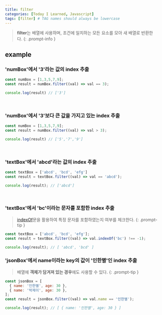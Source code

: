 ```yaml
---
title: filter
categories: [Today I Learned, Javascript]
tags: [filter] # TAG names should always be lowercase
---
```


> **filter**는 배열에 사용하며, 조건에 일치하는 모든 요소를 모아 새 배열로 반환한다.
{: .prompt-info }

## example

### 'numBox'에서 '3'라는 값의 index 추출

```js
const numBox = [1,3,5,7,9];
const result = numBox.filter((val) => val == 3);

console.log(result) // ['3']
```
<br>

### 'numBox'에서 '3'보다 큰 값을 가지고 있는 index 추출 

```js
const numBox = [1,3,5,7,9];
const result = numBox.filter((val) => val > 3);

console.log(result) // ['5','7','9']
```
<br>

### 'textBox'에서 'abcd'라는 값의 index 추출

```js
const textBox = ['abcd', 'bcd', 'efg']
const result = textBox.filter((val) => val == 'abcd');

console.log(result); // ['abcd']
```
<br>

### 'textBox'에서 'bc'이라는 문자를 포함한 index 추출
> [indexOf](/posts/indexOf)문을 활용하여 특정 문자를 포함하였는지 여부를 체크한다.
{: .prompt-tip }

```js
const textBox = ['abcd', 'bcd', 'efg'];
const result = textBox.filter((val) => val.indexOf('bc') !== -1);

console.log(result); // [ 'abcd', 'bcd' ]
```

### 'jsonBox'에서 name이라는 key의 값이 '인한별'인 index 추출
> 배열에 **객체가 담겨져 있는 경우**에도 사용할 수 있다.
{: .prompt-tip }

```js
const jsonBox = [
  { name: '인한별', age: 30 },
  { name: '박제이', age: 30 },
];
const result = jsonBox.filter((val) => val.name == '인한별');

console.log(result); // [ { name: '인한별', age: 30 } ]
```